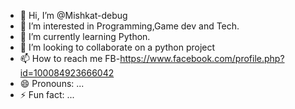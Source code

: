 - 👋 Hi, I’m @Mishkat-debug
- 👀 I’m interested in Programming,Game dev and Tech.
- 🌱 I’m currently learning Python.
- 💞️ I’m looking to collaborate on a python project
- 📫 How to reach me FB-https://www.facebook.com/profile.php?id=100084923666042
- 😄 Pronouns: ...
- ⚡ Fun fact: ...

<!---
Mishkat-debug/Mishkat-debug is a ✨ special ✨ repository because its `README.md` (this file) appears on your GitHub profile.
You can click the Preview link to take a look at your changes.
--->
